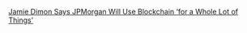[Jamie Dimon Says JPMorgan Will Use Blockchain ‘for a Whole Lot of Things’](https://cointelegraph.com/news/jamie-dimon-says-jpmorgan-will-use-blockchain-for-a-whole-lot-of-things)